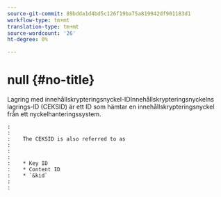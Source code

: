 ```yaml
---
source-git-commit: 89bdda1d4bd5c126f19ba75a819942df901183d1
workflow-type: tm+mt
translation-type: tm+mt
source-wordcount: '26'
ht-degree: 0%

---
```



# null {#no-title}

Lagring med innehållskrypteringsnyckel-IDInnehållskrypteringsnyckelns lagrings-ID (CEKSID) är ett ID som hämtar en innehållskrypteringsnyckel från ett nyckelhanteringssystem.

```
:    
:    
:    The CEKSID is also referred to as
:    
:    
:    
:    * Key ID
:    * Content ID
:    * `&kid`
:    
:    
```

